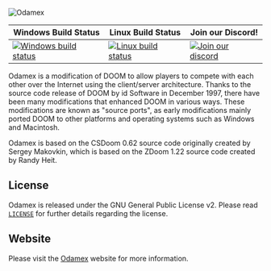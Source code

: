 ![Odamex](https://github.com/odamex/odamex/blob/development/media/logo_128.png?raw=true)

| Windows Build Status | Linux Build Status | Join our Discord! |
| -------------------- | ------------------ | ----------------- |
| [![Windows build status](https://ci.appveyor.com/api/projects/status/qvpmneg0mbuedla4/branch/development?svg=true)](https://ci.appveyor.com/project/odamex/odamex/branch/development) | [![Linux build status](https://travis-ci.org/odamex/odamex.svg?branch=development)](https://travis-ci.org/github/odamex/odamex) | [![Join our discord](https://discordapp.com/api/guilds/236518337671200768/widget.png?style=shield)](https://discord.gg/aMUzcZE) |

Odamex is a modification of DOOM to allow players to compete with each other over the Internet using the client/server architecture. Thanks to the source code release of DOOM by id Software in December 1997, there have been many modifications that enhanced DOOM in various ways. These modifications are known as "source ports", as early modifications mainly ported DOOM to other platforms and operating systems such as Windows and Macintosh.

Odamex is based on the CSDoom 0.62 source code originally created by Sergey Makovkin, which is based on the ZDoom 1.22 source code created by Randy Heit.

## License
Odamex is released under the GNU General Public License v2. Please read [`LICENSE`](LICENSE) for further details regarding the license.

## Website
Please visit the [Odamex](https://odamex.net) website for more information.
